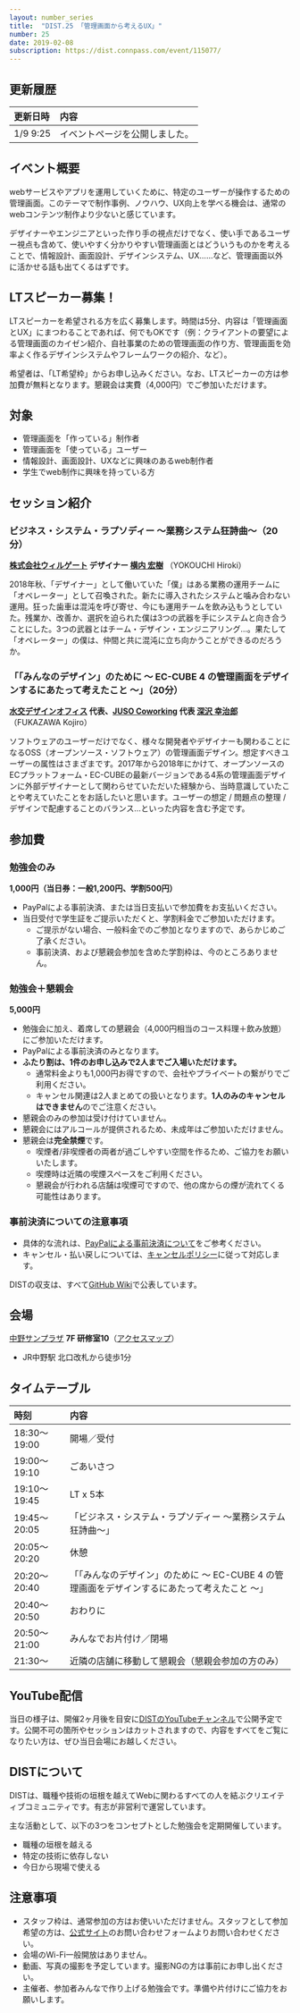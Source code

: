 ```yaml
---
layout: number_series
title:  "DIST.25 「管理画面から考えるUX」"
number: 25
date: 2019-02-08
subscription: https://dist.connpass.com/event/115077/
---
```


## 更新履歴

| 更新日時   | 内容 |
|:-----------|:-----|
| 1/9 9:25 | イベントページを公開しました。 |

## イベント概要

webサービスやアプリを運用していくために、特定のユーザーが操作するための管理画面。このテーマで制作事例、ノウハウ、UX向上を学べる機会は、通常のwebコンテンツ制作より少ないと感じています。

デザイナーやエンジニアといった作り手の視点だけでなく、使い手であるユーザー視点も含めて、使いやすく分かりやすい管理画面とはどういうものかを考えることで、情報設計、画面設計、デザインシステム、UX……など、管理画面以外に活かせる話も出てくるはずです。

## LTスピーカー募集！

LTスピーカーを希望される方を広く募集します。時間は5分、内容は「管理画面とUX」にまつわることであれば、何でもOKです（例：クライアントの要望による管理画面のカイゼン紹介、自社事業のための管理画面の作り方、管理画面を効率よく作るデザインシステムやフレームワークの紹介、など）。

希望者は、「LT希望枠」からお申し込みください。なお、LTスピーカーの方は参加費が無料となります。懇親会は実費（4,000円）でご参加いただけます。

## 対象

- 管理画面を「作っている」制作者
- 管理画面を「使っている」ユーザー
- 情報設計、画面設計、UXなどに興味のあるweb制作者
- 学生でweb制作に興味を持っている方

## セッション紹介

### **ビジネス・システム・ラプソディー 〜業務システム狂詩曲〜**（20分）

**[株式会社ウィルゲート](https://www.willgate.co.jp/) デザイナー [横内 宏樹](https://twitter.com/8845musign)** （YOKOUCHI Hiroki）

2018年秋、「デザイナー」として働いていた「僕」はある業務の運用チームに「オペレーター」として召喚された。新たに導入されたシステムと噛み合わない運用。狂った歯車は混沌を呼び寄せ、今にも運用チームを飲み込もうとしていた。残業か、改善か、選択を迫られた僕は3つの武器を手にシステムと向き合うことにした。3つの武器とはチーム・デザイン・エンジニアリング…。果たして「オペレーター」の僕は、仲間と共に混沌に立ち向かうことができるのだろうか。

### **「「みんなのデザイン」のために 〜 EC-CUBE 4 の管理画面をデザインするにあたって考えたこと 〜」**（20分）

**[水交デザインオフィス](https://suikoudesign.com/) 代表、[JUSO Coworking](https://juso-coworking.com/) 代表 [深沢 幸治郎](https://twitter.com/kojirofukazawa)** （FUKAZAWA Kojiro）

ソフトウェアのユーザーだけでなく、様々な開発者やデザイナーも関わることになるOSS（オープンソース・ソフトウェア）の管理画面デザイン。想定すべきユーザーの属性はさまざまです。2017年から2018年にかけて、オープンソースのECプラットフォーム・EC-CUBEの最新バージョンである4系の管理画面デザインに外部デザイナーとして関わらせていただいた経験から、当時意識していたことや考えていたことをお話したいと思います。ユーザーの想定 / 問題点の整理 / デザインで配慮することのバランス…といった内容を含む予定です。

## 参加費

### 勉強会のみ
**1,000円（当日券：一般1,200円、学割500円）**

- PayPalによる事前決済、または当日支払いで参加費をお支払いください。
- 当日受付で学生証をご提示いただくと、学割料金でご参加いただけます。
    - ご提示がない場合、一般料金でのご参加となりますので、あらかじめご了承ください。
    - 事前決済、および懇親会参加を含めた学割枠は、今のところありません。

### 勉強会＋懇親会
**5,000円**

- 勉強会に加え、着席しての懇親会（4,000円相当のコース料理＋飲み放題）にご参加いただけます。
- PayPalによる事前決済のみとなります。
- **ふたり割は、1件のお申し込みで2人までご入場いただけます。**
    - 通常料金よりも1,000円お得ですので、会社やプライベートの繋がりでご利用ください。
    - キャンセル関連は2人まとめての扱いとなります。**1人のみのキャンセルはできません**のでご注意ください。
- 懇親会のみの参加は受け付けていません。
- 懇親会にはアルコールが提供されるため、未成年はご参加いただけません。
- 懇親会は**完全禁煙**です。
    - 喫煙者/非喫煙者の両者が過ごしやすい空間を作るため、ご協力をお願いいたします。
    - 喫煙時は近隣の喫煙スペースをご利用ください。
    - 懇親会が行われる店舗は喫煙可ですので、他の席からの煙が流れてくる可能性はあります。

### 事前決済についての注意事項
- 具体的な流れは、[PayPalによる事前決済について](https://esa-pages.io/p/sharing/2767/posts/60/2140a3c68d9779ea2780.html)をご参考ください。
- キャンセル・払い戻しについては、[キャンセルポリシー](https://esa-pages.io/p/sharing/2767/posts/67/c754be5f87e6131b3087.html)に従って対応します。

DISTの収支は、すべて[GitHub Wiki](https://github.com/distjp/dist/wiki)で公表しています。

## 会場

[中野サンプラザ](https://www.sunplaza.jp/) **7F 研修室10**（[アクセスマップ](https://www.sunplaza.jp/access/)）

- JR中野駅 北口改札から徒歩1分

## タイムテーブル

| 時刻         | 内容 |
|:-------------|:-----|
| 18:30～19:00 | 開場／受付  |
| 19:00～19:10 | ごあいさつ  |
| 19:10～19:45 | LT x 5本 |
| 19:45〜20:05 | 「ビジネス・システム・ラプソディー 〜業務システム狂詩曲〜」 |
| 20:05～20:20 | 休憩 |
| 20:20～20:40 | 「「みんなのデザイン」のために 〜 EC-CUBE 4 の管理画面をデザインするにあたって考えたこと 〜」 |
| 20:40～20:50 | おわりに |
| 20:50～21:00 | みんなでお片付け／閉場 |
| 21:30〜 | 近隣の店舗に移動して懇親会（懇親会参加の方のみ） |

## YouTube配信

当日の様子は、開催2ヶ月後を目安に[DISTのYouTubeチャンネル](https://www.youtube.com/c/distjp)で公開予定です。公開不可の箇所やセッションはカットされますので、内容をすべてをご覧になりたい方は、ぜひ当日会場にお越しください。

## DISTについて

DISTは、職種や技術の垣根を越えてWebに関わるすべての人を結ぶクリエイティブコミュニティです。有志が非営利で運営しています。

主な活動として、以下の3つをコンセプトとした勉強会を定期開催しています。

- 職種の垣根を越える
- 特定の技術に依存しない
- 今日から現場で使える

## 注意事項

- スタッフ枠は、通常参加の方はお使いいただけません。スタッフとして参加希望の方は、[公式サイト](http://dist.tokyo/)のお問い合わせフォームよりお問い合わせください。
- 会場のWi-Fi一般開放はありません。
- 動画、写真の撮影を予定しています。撮影NGの方は事前にお申し出ください。
- 主催者、参加者みんなで作り上げる勉強会です。準備や片付けにご協力をお願いします。
